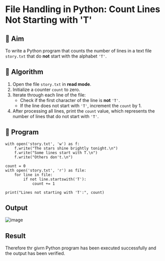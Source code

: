 # File Handling in Python: Count Lines Not Starting with 'T'

## 🎯 Aim
To write a Python program that counts the number of lines in a text file `story.txt` that do **not** start with the alphabet `'T'`.

## 🧠 Algorithm
1. Open the file `story.txt` in **read mode**.
2. Initialize a counter `count` to zero.
3. Iterate through each line of the file:
   - Check if the first character of the line is **not** `'T'`.
   - If the line does not start with `'T'`, increment the `count` by 1.
4. After processing all lines, print the `count` value, which represents the number of lines that do not start with `'T'`.

## 🧾 Program
```
with open('story.txt', 'w') as f:
    f.write("The stars shine brightly tonight.\n")
    f.write("Some lines start with T.\n")
    f.write("Others don't.\n")

count = 0
with open('story.txt', 'r') as file:
    for line in file:
        if not line.startswith('T'):
            count += 1

print("Lines not starting with 'T':", count)

```
## Output
![image](https://github.com/user-attachments/assets/dbb3d75c-2162-4068-928f-aa5e044e09f8)

## Result
Therefore thr givrn Python program has been executed successfully and the output has been verified.
